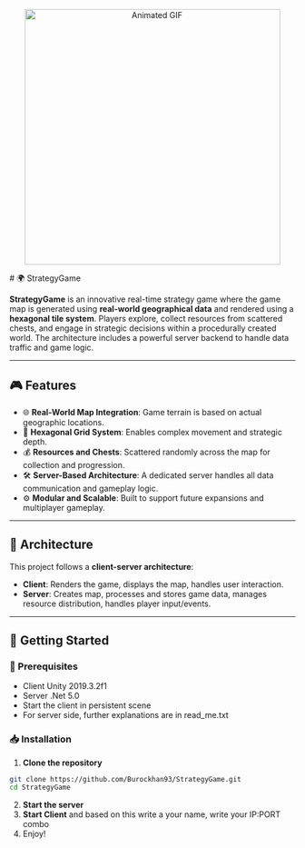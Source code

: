 <p align="center">
   <img src="tri6es-client/Assets/Demo/gameplay.gif" width="450" alt="Animated GIF">
<p/>
# 🌍 StrategyGame

**StrategyGame** is an innovative real-time strategy game where the game map is generated using **real-world geographical data** and rendered using a **hexagonal tile system**. Players explore, collect resources from scattered chests, and engage in strategic decisions within a procedurally created world. The architecture includes a powerful server backend to handle data traffic and game logic.

---

## 🎮 Features

- 🌐 **Real-World Map Integration**: Game terrain is based on actual geographic locations.
- 🧩 **Hexagonal Grid System**: Enables complex movement and strategic depth.
- 💰 **Resources and Chests**: Scattered randomly across the map for collection and progression.
- 🛠️ **Server-Based Architecture**: A dedicated server handles all data communication and gameplay logic.
- ⚙️ **Modular and Scalable**: Built to support future expansions and multiplayer gameplay.

---

## 🧱 Architecture

This project follows a **client-server architecture**:

- **Client**: Renders the game, displays the map, handles user interaction.
- **Server**: Creates map, processes and stores game data, manages resource distribution, handles player input/events.

---

## 🚀 Getting Started

### 🔧 Prerequisites

- Client Unity 2019.3.2f1
- Server .Net 5.0
- Start the client in persistent scene
- For server side, further explanations are in read_me.txt


### 📥 Installation

1. **Clone the repository**

```bash
git clone https://github.com/Burockhan93/StrategyGame.git
cd StrategyGame
````
2. **Start the server**
3. **Start Client** and based on this write a your name, write your IP:PORT combo
4. Enjoy!
   
